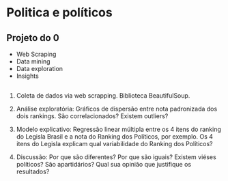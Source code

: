 # Politica e políticos
## Projeto do 0

- Web Scraping
- Data mining
- Data exploration
- Insights

##

1) Coleta de dados via web scrapping. Biblioteca BeautifulSoup.

2) Análise exploratória: Gráficos de dispersão entre nota padronizada dos dois rankings. São correlacionados? Existem outliers?

3) Modelo explicativo: Regressão linear múltipla entre os 4 itens do ranking do Legisla Brasil e a nota do Ranking dos Políticos, por exemplo. Os 4 itens do Legisla explicam qual variabilidade do Ranking dos Políticos?

4) Discussão: Por que são diferentes? Por que são iguais? Existem viéses políticos? São apartidários? Qual sua opinião que justifique os resultados?
